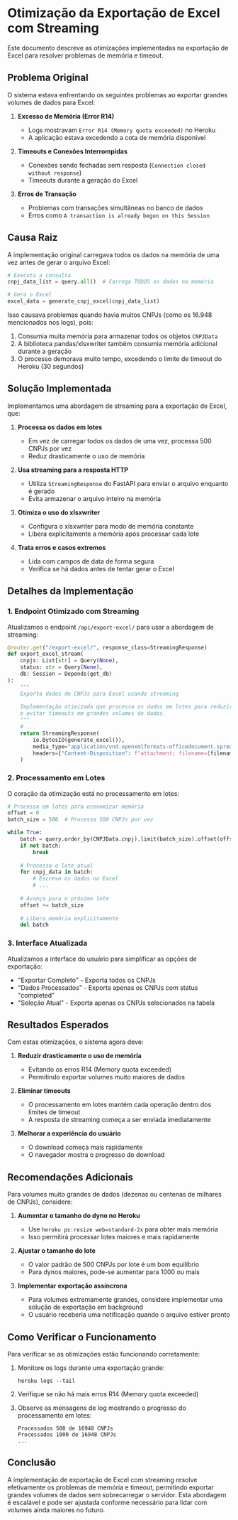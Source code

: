 # Otimização da Exportação de Excel com Streaming

Este documento descreve as otimizações implementadas na exportação de Excel para resolver problemas de memória e timeout.

## Problema Original

O sistema estava enfrentando os seguintes problemas ao exportar grandes volumes de dados para Excel:

1. **Excesso de Memória (Error R14)**
   - Logs mostravam `Error R14 (Memory quota exceeded)` no Heroku
   - A aplicação estava excedendo a cota de memória disponível

2. **Timeouts e Conexões Interrompidas**
   - Conexões sendo fechadas sem resposta (`Connection closed without response`)
   - Timeouts durante a geração do Excel

3. **Erros de Transação**
   - Problemas com transações simultâneas no banco de dados
   - Erros como `A transaction is already begun on this Session`

## Causa Raiz

A implementação original carregava todos os dados na memória de uma vez antes de gerar o arquivo Excel:

```python
# Executa a consulta
cnpj_data_list = query.all()  # Carrega TODOS os dados na memória

# Gera o Excel
excel_data = generate_cnpj_excel(cnpj_data_list)
```

Isso causava problemas quando havia muitos CNPJs (como os 16.948 mencionados nos logs), pois:

1. Consumia muita memória para armazenar todos os objetos `CNPJData`
2. A biblioteca pandas/xlsxwriter também consumia memória adicional durante a geração
3. O processo demorava muito tempo, excedendo o limite de timeout do Heroku (30 segundos)

## Solução Implementada

Implementamos uma abordagem de streaming para a exportação de Excel, que:

1. **Processa os dados em lotes**
   - Em vez de carregar todos os dados de uma vez, processa 500 CNPJs por vez
   - Reduz drasticamente o uso de memória

2. **Usa streaming para a resposta HTTP**
   - Utiliza `StreamingResponse` do FastAPI para enviar o arquivo enquanto é gerado
   - Evita armazenar o arquivo inteiro na memória

3. **Otimiza o uso do xlsxwriter**
   - Configura o xlsxwriter para modo de memória constante
   - Libera explicitamente a memória após processar cada lote

4. **Trata erros e casos extremos**
   - Lida com campos de data de forma segura
   - Verifica se há dados antes de tentar gerar o Excel

## Detalhes da Implementação

### 1. Endpoint Otimizado com Streaming

Atualizamos o endpoint `/api/export-excel/` para usar a abordagem de streaming:

```python
@router.get("/export-excel/", response_class=StreamingResponse)
def export_excel_stream(
    cnpjs: List[str] = Query(None),
    status: str = Query(None),
    db: Session = Depends(get_db)
):
    """
    Exporta dados de CNPJs para Excel usando streaming
    
    Implementação otimizada que processa os dados em lotes para reduzir o uso de memória
    e evitar timeouts em grandes volumes de dados.
    """
    # ...
    return StreamingResponse(
        io.BytesIO(generate_excel()),
        media_type="application/vnd.openxmlformats-officedocument.spreadsheetml.sheet",
        headers={"Content-Disposition": f"attachment; filename={filename}"}
    )
```

### 2. Processamento em Lotes

O coração da otimização está no processamento em lotes:

```python
# Processa em lotes para economizar memória
offset = 0
batch_size = 500  # Processa 500 CNPJs por vez

while True:
    batch = query.order_by(CNPJData.cnpj).limit(batch_size).offset(offset).all()
    if not batch:
        break
        
    # Processa o lote atual
    for cnpj_data in batch:
        # Escreve os dados no Excel
        # ...
    
    # Avança para o próximo lote
    offset += batch_size
    
    # Libera memória explicitamente
    del batch
```

### 3. Interface Atualizada

Atualizamos a interface do usuário para simplificar as opções de exportação:

- "Exportar Completo" - Exporta todos os CNPJs
- "Dados Processados" - Exporta apenas os CNPJs com status "completed"
- "Seleção Atual" - Exporta apenas os CNPJs selecionados na tabela

## Resultados Esperados

Com estas otimizações, o sistema agora deve:

1. **Reduzir drasticamente o uso de memória**
   - Evitando os erros R14 (Memory quota exceeded)
   - Permitindo exportar volumes muito maiores de dados

2. **Eliminar timeouts**
   - O processamento em lotes mantém cada operação dentro dos limites de timeout
   - A resposta de streaming começa a ser enviada imediatamente

3. **Melhorar a experiência do usuário**
   - O download começa mais rapidamente
   - O navegador mostra o progresso do download

## Recomendações Adicionais

Para volumes muito grandes de dados (dezenas ou centenas de milhares de CNPJs), considere:

1. **Aumentar o tamanho do dyno no Heroku**
   - Use `heroku ps:resize web=standard-2x` para obter mais memória
   - Isso permitirá processar lotes maiores e mais rapidamente

2. **Ajustar o tamanho do lote**
   - O valor padrão de 500 CNPJs por lote é um bom equilíbrio
   - Para dynos maiores, pode-se aumentar para 1000 ou mais

3. **Implementar exportação assíncrona**
   - Para volumes extremamente grandes, considere implementar uma solução de exportação em background
   - O usuário receberia uma notificação quando o arquivo estiver pronto

## Como Verificar o Funcionamento

Para verificar se as otimizações estão funcionando corretamente:

1. Monitore os logs durante uma exportação grande:
   ```
   heroku logs --tail
   ```

2. Verifique se não há mais erros R14 (Memory quota exceeded)

3. Observe as mensagens de log mostrando o progresso do processamento em lotes:
   ```
   Processados 500 de 16948 CNPJs
   Processados 1000 de 16948 CNPJs
   ...
   ```

## Conclusão

A implementação de exportação de Excel com streaming resolve efetivamente os problemas de memória e timeout, permitindo exportar grandes volumes de dados sem sobrecarregar o servidor. Esta abordagem é escalável e pode ser ajustada conforme necessário para lidar com volumes ainda maiores no futuro.
